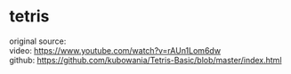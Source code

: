 # tetris

original source: <br />
video: https://www.youtube.com/watch?v=rAUn1Lom6dw <br />
github: https://github.com/kubowania/Tetris-Basic/blob/master/index.html <br />
